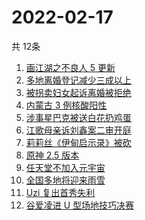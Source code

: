 # 2022-02-17
  共 12条

  <!-- BEGIN -->
  <!-- 最后更新时间:Thu Feb 17 2022 21:11:45 GMT+0000 (Coordinated Universal Time) -->
  1. [画江湖之不良人 5 更新](https://www.zhihu.com/search?q=不良人)
1. [多地离婚登记减少三成以上](https://www.zhihu.com/search?q=离婚登记减少)
1. [被拐卖妇女起诉离婚被拒绝](https://www.zhihu.com/search?q=被拐卖妇女)
1. [内蒙古 3 例核酸阳性](https://www.zhihu.com/search?q=内蒙古新增)
1. [涉事星巴克被送白花扔鸡蛋](https://www.zhihu.com/search?q=星巴克)
1. [江歌母亲诉刘鑫案二审开庭](https://www.zhihu.com/search?q=江歌案)
1. [莉莉丝《伊甸启示录》被砍](https://www.zhihu.com/search?q=伊甸启示录)
1. [原神 2.5 版本](https://www.zhihu.com/search?q=原神)
1. [任天堂不加入元宇宙](https://www.zhihu.com/search?q=任天堂)
1. [全国多地将迎来雨雪](https://www.zhihu.com/search?q=全国多地将迎来雨雪)
1. [Uzi 复出首秀失利](https://www.zhihu.com/search?q=Uzi)
1. [谷爱凌进 U 型场地技巧决赛](https://www.zhihu.com/search?q=谷爱凌)
  <!-- END -->
  